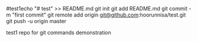 #test1echo "# test" >> README.md
git init
git add README.md
git commit -m "first commit"
git remote add origin git@github.com:hoorunnisa/test.git
git push -u origin master

test1 repo for git commands demonstration
